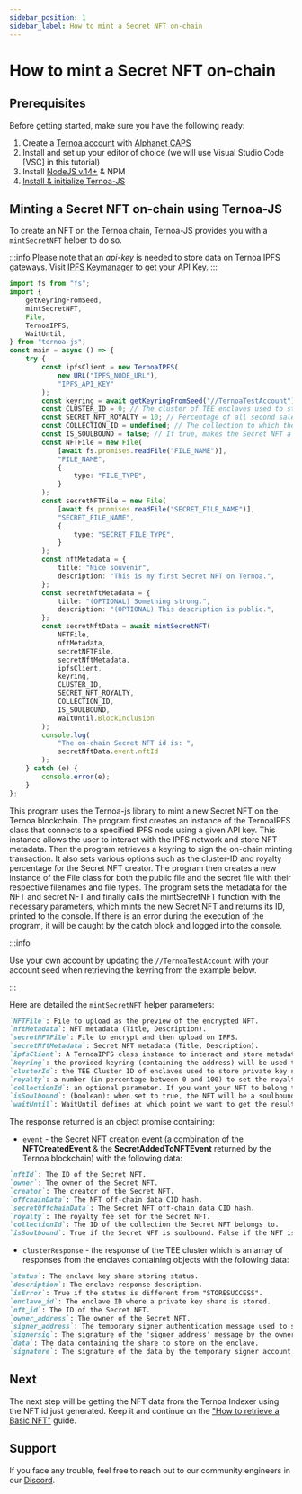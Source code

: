 ```yaml
---
sidebar_position: 1
sidebar_label: How to mint a Secret NFT on-chain
---
```


# How to mint a Secret NFT on-chain

## Prerequisites

Before getting started, make sure you have the following ready:

1. Create a [Ternoa account](/for-developers/get-started/create-account) with [Alphanet CAPS](/for-developers/get-started/create-account#step-2-get-some-free-test-caps-tokens)
2. Install and set up your editor of choice (we will use Visual Studio Code [VSC] in this tutorial)
3. Install [NodeJS v.14+](https://nodejs.org/en/download/) & NPM
4. [Install & initialize Ternoa-JS](/for-developers/get-started/install-ternoa-js)

## Minting a Secret NFT on-chain using Ternoa-JS

To create an NFT on the Ternoa chain, Ternoa-JS provides you with a `mintSecretNFT` helper to do so.

:::info
Please note that an _api-key_ is needed to store data on Ternoa IPFS gateways. Visit [IPFS Keymanager](https://ipfs-key-manager-git-dev-ternoa.vercel.app/) to get your API Key.
:::

```typescript showLineNumbers
import fs from "fs";
import {
	getKeyringFromSeed,
	mintSecretNFT,
	File,
	TernoaIPFS,
	WaitUntil,
} from "ternoa-js";
const main = async () => {
	try {
		const ipfsClient = new TernoaIPFS(
			new URL("IPFS_NODE_URL"),
			"IPFS_API_KEY"
		);
		const keyring = await getKeyringFromSeed("//TernoaTestAccount");
		const CLUSTER_ID = 0; // The cluster of TEE enclaves used to store private key shares
		const SECRET_NFT_ROYALTY = 10; // Percentage of all second sales that the secret NFT creator will receive - 10%.
		const COLLECTION_ID = undefined; // The collection to which the secret NFT belongs. Optional Parameter: Default is undefined.
		const IS_SOULBOUND = false; // If true, makes the Secret NFT a Soulbound token. The default is false.
		const NFTFile = new File(
			[await fs.promises.readFile("FILE_NAME")],
			"FILE_NAME",
			{
				type: "FILE_TYPE",
			}
		);
		const secretNFTFile = new File(
			[await fs.promises.readFile("SECRET_FILE_NAME")],
			"SECRET_FILE_NAME",
			{
				type: "SECRET_FILE_TYPE",
			}
		);
		const nftMetadata = {
			title: "Nice souvenir",
			description: "This is my first Secret NFT on Ternoa.",
		};
		const secretNftMetadata = {
			title: "(OPTIONAL) Something strong.",
			description: "(OPTIONAL) This description is public.",
		};
		const secretNftData = await mintSecretNFT(
			NFTFile,
			nftMetadata,
			secretNFTFile,
			secretNftMetadata,
			ipfsClient,
			keyring,
			CLUSTER_ID,
			SECRET_NFT_ROYALTY,
			COLLECTION_ID,
			IS_SOULBOUND,
			WaitUntil.BlockInclusion
		);
		console.log(
			"The on-chain Secret NFT id is: ",
			secretNftData.event.nftId
		);
	} catch (e) {
		console.error(e);
	}
};
```

This program uses the Ternoa-js library to mint a new Secret NFT on the Ternoa blockchain. The program first creates an instance of the TernoaIPFS class that connects to a specified IPFS node using a given API key. This instance allows the user to interact with the IPFS network and store NFT metadata. Then the program retrieves a keyring to sign the on-chain minting transaction. It also sets various options such as the cluster-ID and royalty percentage for the Secret NFT creator. The program then creates a new instance of the File class for both the public file and the secret file with their respective filenames and file types. The program sets the metadata for the NFT and secret NFT and finally calls the mintSecretNFT function with the necessary parameters, which mints the new Secret NFT and returns its ID, printed to the console. If there is an error during the execution of the program, it will be caught by the catch block and logged into the console.

:::info

Use your own account by updating the `//TernoaTestAccount` with your account seed when retrieving the keyring from the example below.

:::

Here are detailed the `mintSecretNFT` helper parameters:

```markdown
`NFTFile`: File to upload as the preview of the encrypted NFT.
`nftMetadata`: NFT metadata (Title, Description).
`secretNFTFile`: File to encrypt and then upload on IPFS.
`secretNftMetadata`: Secret NFT metadata (Title, Description).
`ipfsClient`: A TernoaIPFS class instance to interact and store metadata on IPFS.
`keyring`: the provided keyring (containing the address) will be used to sign the transaction and pay the execution fee.
`clusterId`: the TEE Cluster ID of enclaves used to store private key shares. The default is 0.
`royalty`: a number (in percentage between 0 and 100) to set the royalties taken by the owner for each NFT sale.
`collectionId`: an optional parameter. If you want your NFT to belong to a collection, add the collection id here otherwise keep it undefined.
`isSoulbound`: (boolean): when set to true, the NFT will be a soulbound NFT. The default is false.
`waitUntil`: WaitUntil defines at which point we want to get the results of the transaction execution: BlockInclusion or BlockFinalization.
```

The response returned is an object promise containing:

-   `event` - the Secret NFT creation event (a combination of the **NFTCreatedEvent** & the **SecretAddedToNFTEvent** returned by the Ternoa blockchain) with the following data:

```markdown
`nftId`: The ID of the Secret NFT.
`owner`: The owner of the Secret NFT.
`creator`: The creator of the Secret NFT.
`offchainData`: The NFT off-chain data CID hash.
`secretOffchainData`: The Secret NFT off-chain data CID hash.
`royalty`: The royalty fee set for the Secret NFT.
`collectionId`: The ID of the collection the Secret NFT belongs to.
`isSoulbound`: True if the Secret NFT is soulbound. False if the NFT is not soulbound.
```

-   `clusterResponse` - the response of the TEE cluster which is an array of responses from the enclaves containing objects with the following data:

```markdown
`status`: The enclave key share storing status.
`description`: The enclave response description.
`isError`: True if the status is different from "STORESUCCESS".
`enclave_id`: The enclave ID where a private key share is stored.
`nft_id`: The ID of the Secret NFT.
`owner_address`: The owner of the Secret NFT.
`signer_address`: The temporary signer authentication message used to store all private key shares on the enclaves.
`signersig`: The signature of the 'signer_address' message by the owner of the Secret NFT.
`data`: The data containing the share to store on the enclave.
`signature`: The signature of the data by the temporary signer account.
```

## Next

The next step will be getting the NFT data from the Ternoa Indexer using the NFT id just generated. Keep it and continue on the ["How to retrieve a Basic NFT"](/for-developers/guides/NFT/basic-NFT/get-NFT) guide.

## Support

If you face any trouble, feel free to reach out to our community engineers in our [Discord](https://discord.gg/fUmBkPpnRu).
